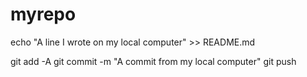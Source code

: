# myrepo
echo "A line I wrote on my local computer" >> README.md 

git add -A 
git commit -m "A commit from my local computer" 
git push
